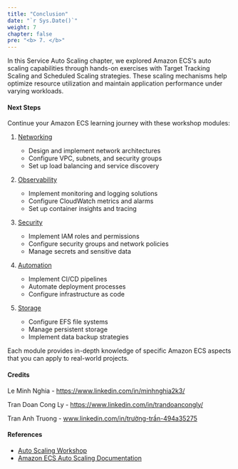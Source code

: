 ```yaml
---
title: "Conclusion"
date: "`r Sys.Date()`"
weight: 7
chapter: false
pre: "<b> 7. </b>"
---
```


In this Service Auto Scaling chapter, we explored Amazon ECS's auto scaling capabilities through hands-on exercises with Target Tracking Scaling and Scheduled Scaling strategies. These scaling mechanisms help optimize resource utilization and maintain application performance under varying workloads.

#### Next Steps

Continue your Amazon ECS learning journey with these workshop modules:

1. [Networking](https://aws-fcj-ecs-workshop.github.io/Amazon-ECS-Immersion-Day/networking)
   - Design and implement network architectures
   - Configure VPC, subnets, and security groups
   - Set up load balancing and service discovery

2. [Observability](https://aws-fcj-ecs-workshop.github.io/Amazon-ECS-Immersion-Day/observability)
   - Implement monitoring and logging solutions
   - Configure CloudWatch metrics and alarms
   - Set up container insights and tracing

3. [Security](https://aws-fcj-ecs-workshop.github.io/Amazon-ECS-Immersion-Day/security)
   - Implement IAM roles and permissions
   - Configure security groups and network policies
   - Manage secrets and sensitive data

4. [Automation](https://aws-fcj-ecs-workshop.github.io/Amazon-ECS-Immersion-Day/automation)
   - Implement CI/CD pipelines
   - Automate deployment processes
   - Configure infrastructure as code

5. [Storage](https://aws-fcj-ecs-workshop.github.io/Amazon-ECS-Immersion-Day/storage)
   - Configure EFS file systems
   - Manage persistent storage
   - Implement data backup strategies

Each module provides in-depth knowledge of specific Amazon ECS aspects that you can apply to real-world projects.

#### Credits

Le Minh Nghia - https://www.linkedin.com/in/minhnghia2k3/

Tran Doan Cong Ly - https://www.linkedin.com/in/trandoancongly/

Tran Anh Truong - www.linkedin.com/in/trường-trần-494a35275

#### References

- [Auto Scaling Workshop](https://catalog.workshops.aws/ecs-immersion-day/en-US/40-auto-scaling)
- [Amazon ECS Auto Scaling Documentation](https://docs.aws.amazon.com/AmazonECS/latest/developerguide/service-auto-scaling.html)